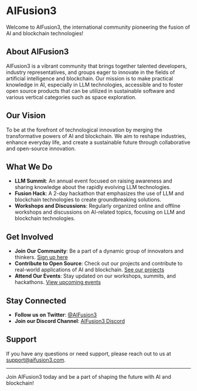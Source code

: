 # AIFusion3

Welcome to AIFusion3, the international community pioneering the fusion of AI and blockchain technologies!

## About AIFusion3

AIFusion3 is a vibrant community that brings together talented developers, industry representatives, and groups eager to innovate in the fields of artificial intelligence and blockchain. Our mission is to make practical knowledge in AI, especially in LLM technologies, accessible and to foster open source products that can be utilized in sustainable software and various vertical categories such as space exploration.

## Our Vision

To be at the forefront of technological innovation by merging the transformative powers of AI and blockchain. We aim to reshape industries, enhance everyday life, and create a sustainable future through collaborative and open-source innovation.

## What We Do

- **LLM Summit**: An annual event focused on raising awareness and sharing knowledge about the rapidly evolving LLM technologies.
- **Fusion Hack**: A 2-day hackathon that emphasizes the use of LLM and blockchain technologies to create groundbreaking solutions.
- **Workshops and Discussions**: Regularly organized online and offline workshops and discussions on AI-related topics, focusing on LLM and blockchain technologies.

## Get Involved

- **Join Our Community**: Be a part of a dynamic group of innovators and thinkers. [Sign up here](#)
- **Contribute to Open Source**: Check out our projects and contribute to real-world applications of AI and blockchain. [See our projects](#)
- **Attend Our Events**: Stay updated on our workshops, summits, and hackathons. [View upcoming events](#)

## Stay Connected

- **Follow us on Twitter**: [@AIFusion3](#)
- **Join our Discord Channel**: [AIFusion3 Discord](#)

## Support

If you have any questions or need support, please reach out to us at [support@aifusion3.com](mailto:support@aifusion3.com).

---

Join AIFusion3 today and be a part of shaping the future with AI and blockchain!

